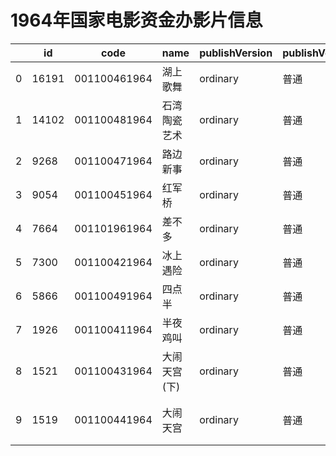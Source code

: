 # 1964年国家电影资金办影片信息


|    | id |  code  |  name  | publishVersion | publishVersionName |   type  |  typeName  |   producerName  |  publisherName  |  publishDate   |
| ---- | ---- | ---- | ---- | ---- | ----| ---- | ---- | ---- | ---- | ---- |
| 0 |  16191 |  001100461964 |  湖上歌舞 |  ordinary |  普通 |  cartoon |  动画片 |  暂空 |  暂空 |  -186739200000|
| 1 |  14102 |  001100481964 |  石湾陶瓷艺术 |  ordinary |  普通 |  cartoon |  动画片 |  暂空 |  暂空 |  -186739200000|
| 2 |  9268 |  001100471964 |  路边新事 |  ordinary |  普通 |  cartoon |  动画片 |  暂空 |  暂空 |  -186739200000|
| 3 |  9054 |  001100451964 |  红军桥 |  ordinary |  普通 |  cartoon |  动画片 |  暂空 |  暂空 |  -186739200000|
| 4 |  7664 |  001101961964 |  差不多 |  ordinary |  普通 |  cartoon |  动画片 |  暂空 |  暂空 |  -186739200000|
| 5 |  7300 |  001100421964 |  冰上遇险 |  ordinary |  普通 |  cartoon |  动画片 |  北京交远传媒有限公司 |  暂空 |  -186739200000|
| 6 |  5866 |  001100491964 |  四点半 |  ordinary |  普通 |  cartoon |  动画片 |  未填写 |  暂空 |  -186739200000|
| 7 |  1926 |  001100411964 |  半夜鸡叫 |  ordinary |  普通 |  cartoon |  动画片 |  暂空 |  暂空 |  -186739200000|
| 8 |  1521 |  001100431964 |  大闹天宫(下) |  ordinary |  普通 |  cartoon |  动画片 |  暂空 |  暂空 |  -186739200000|
| 9 |  1519 |  001100441964 |  大闹天宫 |  ordinary |  普通 |  cartoon |  动画片 |  昊星正和（北京）国际文化传媒有限公司 |  暂空 |  -186739200000|
